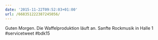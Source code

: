 ```yaml
---
date: '2015-11-22T09:52:03+01:00'
url: /668351222387245056/
---
```

Guten Morgen. Die Waffelproduktion läuft an. Sanfte Rockmusik in Halle 1 #servicetweet #bdk15
